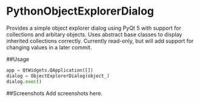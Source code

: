 # PythonObjectExplorerDialog
 Provides a simple object explorer dialog using PyQt 5 with support for collections and arbitary objects. Uses abstract base classes to display inherited collections correctly. Currently read-only, but will add support for changing values in a later commit.
 
##Usage
 ```python
app = QtWidgets.QApplication([])
dialog = ObjectExplorerDialog(object_)
dialog.exec()
```
##Screenshots
Add screenshots here.